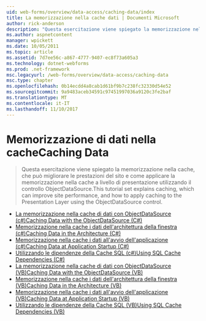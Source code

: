 ```yaml
---
uid: web-forms/overview/data-access/caching-data/index
title: La memorizzazione nella cache dati | Documenti Microsoft
author: rick-anderson
description: "Questa esercitazione viene spiegato la memorizzazione nella cache, che può migliorare le prestazioni del sito e come applicare la memorizzazione nella cache a livello di presentazione utilizzando il controllo ObjectDataSource..."
ms.author: aspnetcontent
manager: wpickett
ms.date: 10/05/2011
ms.topic: article
ms.assetid: 7d7ee56c-a867-4777-9407-ec8f73a605a3
ms.technology: dotnet-webforms
ms.prod: .net-framework
msc.legacyurl: /web-forms/overview/data-access/caching-data
msc.type: chapter
ms.openlocfilehash: 0b14ecdd4a8cab1d61bf9b7c238fc32330d54e52
ms.sourcegitcommit: 9a9483aceb34591c97451997036a9120c3fe2baf
ms.translationtype: MT
ms.contentlocale: it-IT
ms.lasthandoff: 11/10/2017
---
```

<a name="caching-data"></a><span data-ttu-id="15a01-103">Memorizzazione di dati nella cache</span><span class="sxs-lookup"><span data-stu-id="15a01-103">Caching Data</span></span>
====================
> <span data-ttu-id="15a01-104">Questa esercitazione viene spiegato la memorizzazione nella cache, che può migliorare le prestazioni del sito e come applicare la memorizzazione nella cache a livello di presentazione utilizzando il controllo ObjectDataSource.</span><span class="sxs-lookup"><span data-stu-id="15a01-104">This tutorial set explains caching, which can improve site performance, and how to apply caching to the Presentation Layer using the ObjectDataSource control.</span></span>


- [<span data-ttu-id="15a01-105">La memorizzazione nella cache di dati con ObjectDataSource (c#)</span><span class="sxs-lookup"><span data-stu-id="15a01-105">Caching Data with the ObjectDataSource (C#)</span></span>](caching-data-with-the-objectdatasource-cs.md)
- [<span data-ttu-id="15a01-106">Memorizzazione nella cache i dati dell'architettura della finestra (c#)</span><span class="sxs-lookup"><span data-stu-id="15a01-106">Caching Data in the Architecture (C#)</span></span>](caching-data-in-the-architecture-cs.md)
- [<span data-ttu-id="15a01-107">Memorizzazione nella cache i dati all'avvio dell'applicazione (c#)</span><span class="sxs-lookup"><span data-stu-id="15a01-107">Caching Data at Application Startup (C#)</span></span>](caching-data-at-application-startup-cs.md)
- [<span data-ttu-id="15a01-108">Utilizzando le dipendenze della Cache SQL (c#)</span><span class="sxs-lookup"><span data-stu-id="15a01-108">Using SQL Cache Dependencies (C#)</span></span>](using-sql-cache-dependencies-cs.md)
- [<span data-ttu-id="15a01-109">La memorizzazione nella cache di dati con ObjectDataSource (VB)</span><span class="sxs-lookup"><span data-stu-id="15a01-109">Caching Data with the ObjectDataSource (VB)</span></span>](caching-data-with-the-objectdatasource-vb.md)
- [<span data-ttu-id="15a01-110">Memorizzazione nella cache i dati dell'architettura della finestra (VB)</span><span class="sxs-lookup"><span data-stu-id="15a01-110">Caching Data in the Architecture (VB)</span></span>](caching-data-in-the-architecture-vb.md)
- [<span data-ttu-id="15a01-111">Memorizzazione nella cache i dati all'avvio dell'applicazione (VB)</span><span class="sxs-lookup"><span data-stu-id="15a01-111">Caching Data at Application Startup (VB)</span></span>](caching-data-at-application-startup-vb.md)
- [<span data-ttu-id="15a01-112">Utilizzando le dipendenze della Cache SQL (VB)</span><span class="sxs-lookup"><span data-stu-id="15a01-112">Using SQL Cache Dependencies (VB)</span></span>](using-sql-cache-dependencies-vb.md)
